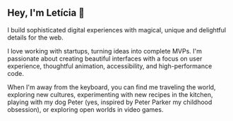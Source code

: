 ## Hey, I'm Letícia 👋

I build sophisticated digital experiences with magical, unique and delightful details for the web.

I love working with startups, turning ideas into complete MVPs. I'm passionate about creating beautiful interfaces with a focus on user experience, thoughtful animation, accessibility, and high-performance code.

When I'm away from the keyboard, you can find me traveling the world, exploring new cultures, experimenting with new recipes in the kitchen, playing with my dog Peter (yes, inspired by Peter Parker my childhood obsession), or exploring open worlds in video games.
